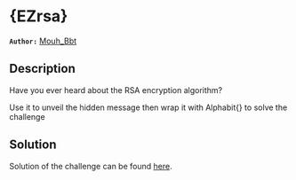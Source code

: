 # {EZrsa}

**`Author:`** [Mouh_Bbt](https://github.com/MouhBbt)

## Description

Have you ever heard about the RSA encryption algorithm?

Use it to unveil the hidden message then wrap it with Alphabit{} to solve the challenge 

## Solution

Solution of the challenge can be found [here](solution/sol.py).





